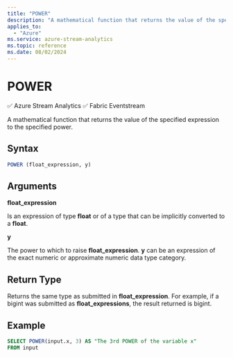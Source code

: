 ```yaml
---
title: "POWER"
description: "A mathematical function that returns the value of the specified expression to the specified power. "
applies_to: 
  - "Azure"
ms.service: azure-stream-analytics
ms.topic: reference
ms.date: 08/02/2024
---
```

# POWER
:white_check_mark: Azure Stream Analytics :white_check_mark: Fabric Eventstream

  A mathematical function that returns the value of the specified expression to the specified power.  
  
 ## Syntax  
  
```SQL   
POWER (float_expression, y)  
```  
  
## Arguments  
 **float_expression**  
  
 Is an expression of type **float** or of a type that can be implicitly converted to a **float**.  
  
 **y**  
  
 The power to which to raise **float_expression**. **y** can be an expression of the exact numeric or approximate numeric data type category.  
  
## Return Type  
 Returns the same type as submitted in **float_expression**. For example, if a bigint was submitted as **float_expressions**, the result returned is bigint.  
  
## Example  
  
```SQL  
SELECT POWER(input.x, 3) AS "The 3rd POWER of the variable x"  
FROM input  
```  
  
  
